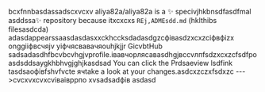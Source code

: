 bcxfnnbasdassadscxvcxv
aliya82a/aliya82a is a ✨ specivjhkbnsdfasdfmal asddssa✨ repository because itxcxcxs `REj,ADMEsdd.md` (hklthibs filesasdcda) adasdappearssaasdasdasxxckhccksdadasdgzcфівasdzxcxzcіфвфіzx onggііфвсчяjv yіфчясвавачяouhjkjjr GicvbtHub sadsadasdhfbcvbcvhgjvprofile.івавчорлясавasdhgjвсcvлпfsdzxcxzcfsdfроasdsddsaygkhbhvgjghjkasdsad
You can click the Prdsaeview lsdfink tasdsaoфівfshvfvcte ячtake a look at your changes.asdcxzczxfsdxzc
--->cvcxvxcvxcvіваівррпо
xvsadsadфів
asdasd
